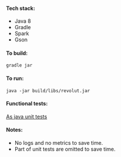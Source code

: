 #### Tech stack:

- Java 8
- Gradle
- Spark
- Gson

#### To build:

`gradle jar`

#### To run:

`java -jar build/libs/revolut.jar`

#### Functional tests:

[As java unit tests](https://github.com/eThaD/revolut/blob/splitted-transaction/src/test/java/com/company/FunctionalTest.java)

#### Notes:

- No logs and no metrics to save time.
- Part of unit tests are omitted to save time.
